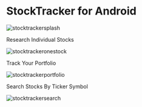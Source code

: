 StockTracker for Android
========================

![stocktrackersplash](https://user-images.githubusercontent.com/30201754/35749012-17863d74-081e-11e8-8f3c-85878e5b2984.png)

Research Individual Stocks

![stocktrackeronestock](https://user-images.githubusercontent.com/30201754/35749027-27c10a3e-081e-11e8-8597-3e1ec19549fa.png)

Track Your Portfolio

![stocktrackerportfolio](https://user-images.githubusercontent.com/30201754/35749048-3d6280f2-081e-11e8-87bd-e75ced2bab2b.png)

Search Stocks By Ticker Symbol

![stocktrackersearch](https://user-images.githubusercontent.com/30201754/35749062-4b8482f2-081e-11e8-95a3-f9142ec03023.png)

